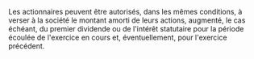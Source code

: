   
 Les actionnaires peuvent être autorisés, dans les mêmes conditions, à verser à la société le montant amorti de leurs actions, augmenté, le cas échéant, du premier dividende ou de l'intérêt statutaire pour la période écoulée de l'exercice en cours et, éventuellement, pour l'exercice précédent.  

  

